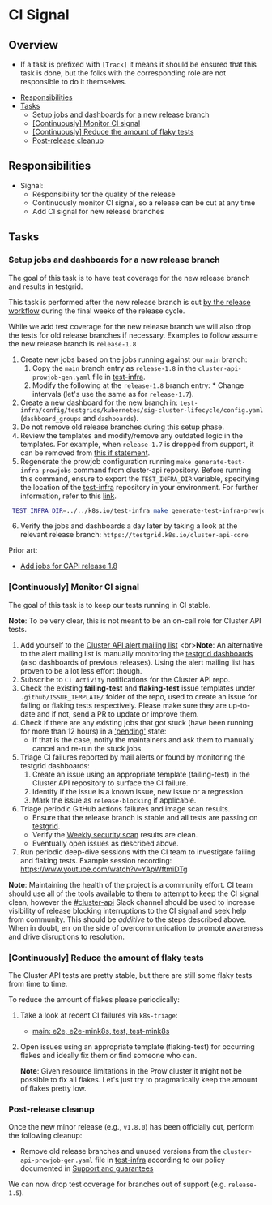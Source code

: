 # CI Signal

## Overview

* If a task is prefixed with `[Track]` it means it should be ensured that this task is done, but the folks with the corresponding role are not responsible to do it themselves.

<!-- START doctoc generated TOC please keep comment here to allow auto update -->
<!-- DON'T EDIT THIS SECTION, INSTEAD RE-RUN doctoc TO UPDATE -->

- [Responsibilities](#responsibilities)
- [Tasks](#tasks)
  - [Setup jobs and dashboards for a new release branch](#setup-jobs-and-dashboards-for-a-new-release-branch)
  - [[Continuously] Monitor CI signal](#continuously-monitor-ci-signal)
  - [[Continuously] Reduce the amount of flaky tests](#continuously-reduce-the-amount-of-flaky-tests)
  - [Post-release cleanup](#post-release-cleanup)

<!-- END doctoc generated TOC please keep comment here to allow auto update -->

## Responsibilities

* Signal:
  * Responsibility for the quality of the release
  * Continuously monitor CI signal, so a release can be cut at any time
  * Add CI signal for new release branches

## Tasks

### Setup jobs and dashboards for a new release branch

The goal of this task is to have test coverage for the new release branch and results in testgrid.

This task is performed after the new release branch is cut [by the release workflow](https://github.com/kubernetes-sigs/cluster-api/blob/defa62d5340f4b49f1acab80cc8cc10727b85291/.github/workflows/release.yaml#L61-L63) during the final weeks of the release cycle.

While we add test coverage for the new release branch we will also drop the tests for old release branches if necessary.  Examples to follow assume the new release branch is `release-1.8`

1. Create new jobs based on the jobs running against our `main` branch:
    1. Copy the `main` branch entry as `release-1.8` in the `cluster-api-prowjob-gen.yaml` file in [test-infra](https://github.com/kubernetes/test-infra/blob/master/config/jobs/kubernetes-sigs/cluster-api/).
    2. Modify the following at the `release-1.8` branch entry:
            * Change intervals (let's use the same as for `release-1.7`).
2. Create a new dashboard for the new branch in: `test-infra/config/testgrids/kubernetes/sig-cluster-lifecycle/config.yaml` (`dashboard_groups` and `dashboards`).
3. Do not remove old release branches during this setup phase.
4. Review the templates and modify/remove any outdated logic in the templates.  For example, when `release-1.7` is dropped from support, it can be removed from [this if statement](https://github.com/kubernetes/test-infra/blob/fa895d9f204e912e2bf0bd42221017a6dedf6065/config/jobs/kubernetes-sigs/cluster-api/templates/cluster-api-periodics-upgrades.yaml.tpl#L42).
5. Regenerate the prowjob configuration running `make generate-test-infra-prowjobs` command from cluster-api repository. Before running this command, ensure to export the `TEST_INFRA_DIR` variable, specifying the location of the [test-infra](https://github.com/kubernetes/test-infra/) repository in your environment. For further information, refer to this [link](https://github.com/kubernetes-sigs/cluster-api/pull/9937).

 ```sh
  TEST_INFRA_DIR=../../k8s.io/test-infra make generate-test-infra-prowjobs
  ```
6. Verify the jobs and dashboards a day later by taking a look at the relevant release branch: `https://testgrid.k8s.io/cluster-api-core`

Prior art:

* [Add jobs for CAPI release 1.8](https://github.com/kubernetes/test-infra/pull/33156)

### [Continuously] Monitor CI signal

The goal of this task is to keep our tests running in CI stable.

**Note**: To be very clear, this is not meant to be an on-call role for Cluster API tests.

1. Add yourself to the [Cluster API alert mailing list](https://github.com/kubernetes/k8s.io/blob/151899b2de933e58a4dfd1bfc2c133ce5a8bbe22/groups/sig-cluster-lifecycle/groups.yaml#L20-L35)
    <br\>**Note**: An alternative to the alert mailing list is manually monitoring the [testgrid dashboards](https://testgrid.k8s.io/cluster-api-core)
    (also dashboards of previous releases). Using the alert mailing list has proven to be a lot less effort though.
2. Subscribe to `CI Activity` notifications for the Cluster API repo.
3. Check the existing **failing-test** and **flaking-test** issue templates under `.github/ISSUE_TEMPLATE/` folder of the repo, used to create an issue for failing or flaking tests respectively. Please make sure they are up-to-date and if not, send a PR to update or improve them.
4. Check if there are any existing jobs that got stuck (have been running for more than 12 hours) in a ['pending'](https://prow.k8s.io/?repo=kubernetes-sigs%2Fcluster-api&state=pending) state:
   - If that is the case, notify the maintainers and ask them to manually cancel and re-run the stuck jobs.   
5. Triage CI failures reported by mail alerts or found by monitoring the testgrid dashboards:
    1. Create an issue using an appropriate template (failing-test) in the Cluster API repository to surface the CI failure.
    2. Identify if the issue is a known issue, new issue or a regression.
    3. Mark the issue as `release-blocking` if applicable.
6. Triage periodic GitHub actions failures and image scan results.
    * Ensure that the release branch is stable and all tests are passing on [testgrid](https://testgrid.k8s.io/sig-cluster-lifecycle-cluster-api).
    * Verify the [Weekly security scan](https://github.com/kubernetes-sigs/cluster-api/actions/workflows/weekly-security-scan.yaml) results are clean.
    * Eventually open issues as described above.
7. Run periodic deep-dive sessions with the CI team to investigate failing and flaking tests. Example session recording: https://www.youtube.com/watch?v=YApWftmiDTg

  **Note**: Maintaining the health of the project is a community effort.  CI team should use all of the tools available to them to attempt to keep the CI signal clean, however the [#cluster-api](https://kubernetes.slack.com/archives/C8TSNPY4T) Slack channel should be used to increase visibility of release blocking interruptions to the CI signal and seek help from community.  This should be *additive* to the steps described above. When in doubt, err on the side of overcommunication to promote awareness and drive disruptions to resolution.  

### [Continuously] Reduce the amount of flaky tests

The Cluster API tests are pretty stable, but there are still some flaky tests from time to time.

To reduce the amount of flakes please periodically:

1. Take a look at recent CI failures via `k8s-triage`:
    * [main: e2e, e2e-mink8s, test, test-mink8s](https://storage.googleapis.com/k8s-triage/index.html?job=.*cluster-api.*(test%7Ce2e)-(mink8s-)*main&xjob=.*-provider-.*)
2. Open issues using an appropriate template (flaking-test) for occurring flakes and ideally fix them or find someone who can.

   **Note**: Given resource limitations in the Prow cluster it might not be possible to fix all flakes. Let's just try to pragmatically keep the amount of flakes pretty low.

### Post-release cleanup
Once the new minor release (e.g., `v1.8.0`) has been officially cut, perform the following cleanup:

- Remove old release branches and unused versions from the `cluster-api-prowjob-gen.yaml` file in [test-infra](https://github.com/kubernetes/test-infra/blob/master/config/jobs/kubernetes-sigs/cluster-api/) according to our policy documented in [Support and guarantees](https://cluster-api.sigs.k8s.io/reference/versions#cluster-api-release-support)

We can now drop test coverage for branches out of support (e.g. `release-1.5`).


